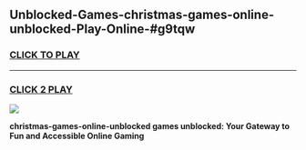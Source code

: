 
## Unblocked-Games-christmas-games-online-unblocked-Play-Online-#g9tqw
<h3>
<a href="https://premium.freeplayer.one?title=christmas-games-online-unblocked&ref=27F">CLICK TO PLAY</a></h3>
<hr>

<h3>
<a href="https://premium.freeplayer.one?title=christmas-games-online-unblocked&ref=27F">CLICK 2 PLAY</a>
  
</h3>

<a href="https://premium.freeplayer.one?title=christmas-games-online-unblocked&ref=27F"><img src="https://clearcache.store/games.png"></a>


**christmas-games-online-unblocked games unblocked: Your Gateway to Fun and Accessible Online Gaming**
